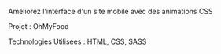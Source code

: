  Améliorez l'interface d'un site mobile avec des animations CSS

 Projet : OhMyFood

 Technologies Utilisées : HTML, CSS, SASS